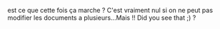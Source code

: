 
est ce que cette fois ça marche ?
C'est vraiment nul si on ne peut pas modifier les documents a plusieurs...Mais !!
Did you see that ;) ? 

